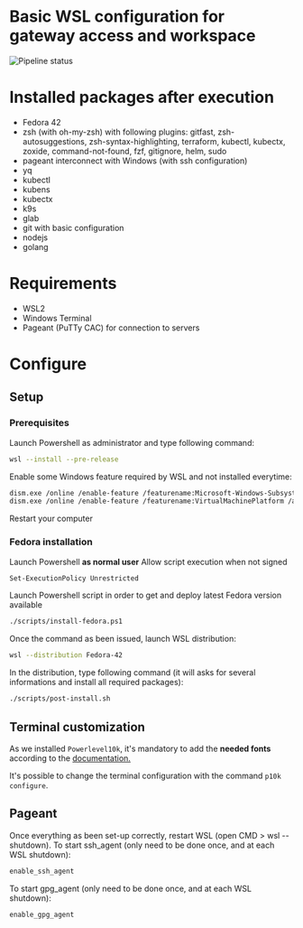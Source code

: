 # Basic WSL configuration for gateway access and workspace
![Pipeline status](https://github.com/sixeela/wsl/actions/workflows/ansible-lint.yml/badge.svg)

# Installed packages after execution
- Fedora 42
- zsh (with oh-my-zsh) with following plugins: gitfast, zsh-autosuggestions, zsh-syntax-highlighting, terraform, kubectl, kubectx, zoxide, command-not-found, fzf, gitignore, helm, sudo
- pageant interconnect with Windows (with ssh configuration)
- yq
- kubectl
- kubens
- kubectx
- k9s
- glab
- git with basic configuration
- nodejs
- golang

# Requirements
- WSL2
- Windows Terminal
- Pageant (PuTTy CAC) for connection to servers

# Configure

## Setup 
### Prerequisites
Launch Powershell as administrator and type following command:
```sh
wsl --install --pre-release
```
Enable some Windows feature required by WSL and not installed everytime:
```sh
dism.exe /online /enable-feature /featurename:Microsoft-Windows-Subsystem-Linux /all /norestart
dism.exe /online /enable-feature /featurename:VirtualMachinePlatform /all /norestart
```
Restart your computer
### Fedora installation
Launch Powershell **as normal user**
Allow script execution when not signed
```sh
Set-ExecutionPolicy Unrestricted
```
Launch Powershell script in order to get and deploy latest Fedora version available
```sh
./scripts/install-fedora.ps1
```
Once the command as been issued, launch WSL distribution:
```sh
wsl --distribution Fedora-42
```
In the distribution, type following command (it will asks for several informations and install all required packages):
```sh
./scripts/post-install.sh
```

## Terminal customization

As we installed `Powerlevel10k`, it's mandatory to add the **needed fonts** according to the [documentation.](https://github.com/romkatv/powerlevel10k/blob/master/README.md)

It's possible to change the terminal configuration with the command `p10k configure`.

## Pageant

Once everything as been set-up correctly, restart WSL (open CMD > wsl --shutdown).
To start ssh_agent (only need to be done once, and at each WSL shutdown):
```sh
enable_ssh_agent
```
To start gpg_agent (only need to be done once, and at each WSL shutdown):
```sh
enable_gpg_agent
```
